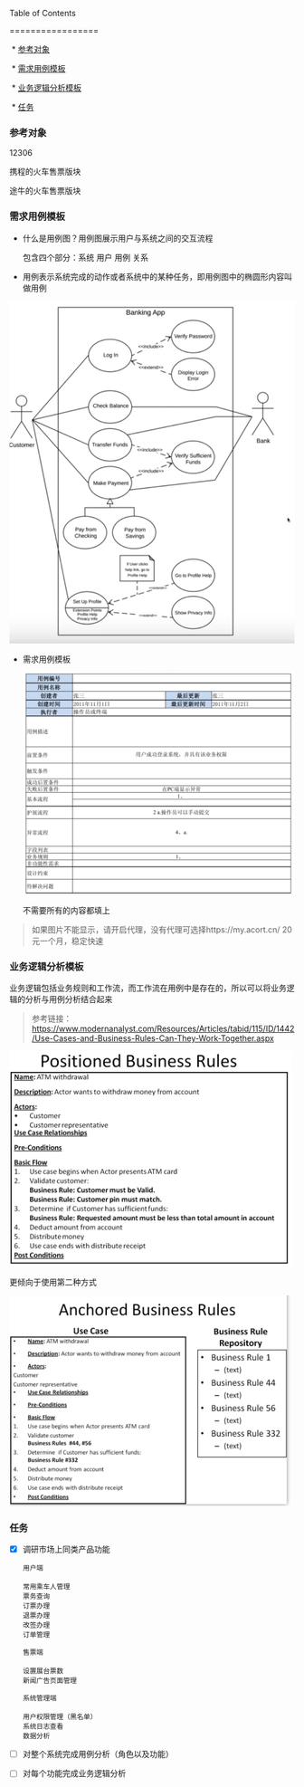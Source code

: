 Table of Contents

=================



​     \* [参考对象](#参考对象)

​     \* [需求用例模板](#需求用例模板)

​     \* [业务逻辑分析模板](#业务逻辑分析模板)

​     \* [任务](#任务)



### 参考对象

12306

携程的火车售票版块

途牛的火车售票版块



### 需求用例模板

- 什么是用例图？用例图展示用户与系统之间的交互流程

  包含四个部分：系统 用户 用例 关系

- 用例表示系统完成的动作或者系统中的某种任务，即用例图中的椭圆形内容叫做用例

<img src="规范.assets/image-20200409150720725.png" alt="用例图的例子 " width="600px" />

- 需求用例模板

  <img src="规范.assets/image-20200409151030130.png" alt="image-20200409151030130" width="600"/>

  不需要所有的内容都填上

> 如果图片不能显示，请开启代理，没有代理可选择https://my.acort.cn/ 20元一个月，稳定快速



### 业务逻辑分析模板

业务逻辑包括业务规则和工作流，而工作流在用例中是存在的，所以可以将业务逻辑的分析与用例分析结合起来

> 参考链接：https://www.modernanalyst.com/Resources/Articles/tabid/115/ID/1442/Use-Cases-and-Business-Rules-Can-They-Work-Together.aspx

<img src="https://raw.githubusercontent.com/a11enyang/Picture/master/img/image-20200409153829260.png" alt="image-20200409153829260" width="500"/>

更倾向于使用第二种方式

<img src="规范.assets/image-20200409153840948.png" alt="image-20200409153840948" width="500" />



### 任务

- [x] 调研市场上同类产品功能

  ```
  用户端
  
  常用乘车人管理
  票务查询
  订票办理
  退票办理 
  改签办理 
  订单管理
  ```


  ```
  售票端
  
  设置展台票数
  新闻广告页面管理
  ```

  ```
  系统管理端
  
  用户权限管理（黑名单）
  系统日志查看
  数据分析
  ```

- [ ] 对整个系统完成用例分析（角色以及功能）

- [ ]  对每个功能完成业务逻辑分析

